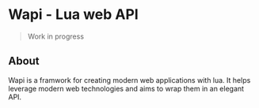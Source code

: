Wapi - Lua web API
====================

> Work in progress

About
------
Wapi is a framwork for creating modern web applications with lua. It helps leverage modern web technologies and aims to wrap them in an elegant API.


